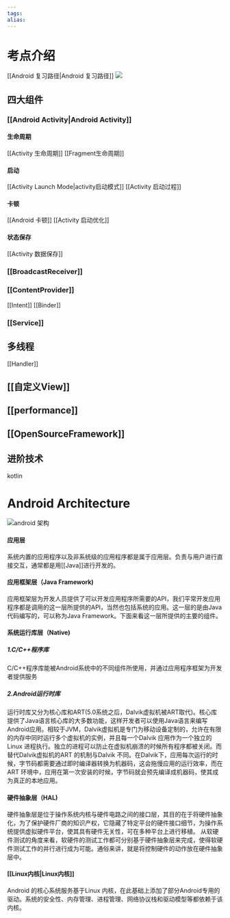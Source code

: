 ```yaml
---
tags: 
alias:
---
```

# 考点介绍
[[Android 复习路径|Android 复习路径]] 
![](https://gd-hbimg.huaban.com/2e64c959a359c60889ab92745205d63e0ce8e48e688e7-PlteSl)
## 四大组件
### [[Android Activity|Android Activity]] 
#### 生命周期
[[Activity 生命周期]]
[[Fragment生命周期]]
#### 启动
[[Activity Launch Mode|activity启动模式]]
[[Activity 启动过程]]
#### 卡顿
[[Android 卡顿]]
[[Activity 启动优化]]
#### 状态保存
[[Activity 数据保存]]
### [[BroadcastReceiver]]
### [[ContentProvider]]
[[Intent]]
[[Binder]]
### [[Service]]

## 多线程
[[Handler]]
## [[自定义View]]
## [[performance]]
## [[OpenSourceFramework]]
## 进阶技术
kotlin

# Android Architecture 
 ![android 架构](https://gd-hbimg.huaban.com/0013250d2f5e5785df2cac0155578e63e95a223018c2f-WHEJyK)
#### **应用层**
系统内置的应用程序以及非系统级的应用程序都是属于应用层。负责与用户进行直接交互，通常都是用[[Java]]进行开发的。
#### **应用框架层（Java Framework)**
应用框架层为开发人员提供了可以开发应用程序所需要的API，我们平常开发应用程序都是调用的这一层所提供的API，当然也包括系统的应用。这一层的是由Java代码编写的，可以称为Java Framework。下面来看这一层所提供的主要的组件。
#### **系统运行库层（Native)**
##### **1.C/C++程序库**
C/C++程序库能被Android系统中的不同组件所使用，并通过应用程序框架为开发者提供服务
##### **2.Android运行时库**
运行时库又分为核心库和ART(5.0系统之后，Dalvik虚拟机被ART取代)。核心库提供了Java语言核心库的大多数功能，这样开发者可以使用Java语言来编写Android应用。相较于JVM，Dalvik虚拟机是专门为移动设备定制的，允许在有限的内存中同时运行多个虚拟机的实例，并且每一个Dalvik 应用作为一个独立的Linux 进程执行。独立的进程可以防止在虚拟机崩溃的时候所有程序都被关闭。而替代Dalvik虚拟机的ART 的机制与Dalvik 不同。在Dalvik下，应用每次运行的时候，字节码都需要通过即时编译器转换为机器码，这会拖慢应用的运行效率，而在ART 环境中，应用在第一次安装的时候，字节码就会预先编译成机器码，使其成为真正的本地应用。
#### 硬件抽象层（HAL)
硬件抽象层是位于操作系统内核与硬件电路之间的接口层，其目的在于将硬件抽象化，为了保护硬件厂商的知识产权，它隐藏了特定平台的硬件接口细节，为操作系统提供虚拟硬件平台，使其具有硬件无关性，可在多种平台上进行移植。 从软硬件测试的角度来看，软硬件的测试工作都可分别基于硬件抽象层来完成，使得软硬件测试工作的并行进行成为可能。通俗来讲，就是将控制硬件的动作放在硬件抽象层中。
#### [[Linux内核|Linux内核]] 
Android 的核心系统服务基于Linux 内核，在此基础上添加了部分Android专用的驱动。系统的安全性、内存管理、进程管理、网络协议栈和驱动模型等都依赖于该内核。
